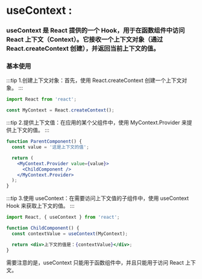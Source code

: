 # useContext : 


### useContext 是 React 提供的一个 Hook，用于在函数组件中访问 React 上下文（Context）。它接收一个上下文对象（通过 React.createContext 创建），并返回当前上下文的值。
### 基本使用
:::tip 1.创建上下文对象：首先，使用 React.createContext 创建一个上下文对象。
:::

```jsx
import React from 'react';

const MyContext = React.createContext();

```

:::tip 2.提供上下文值：在应用的某个父组件中，使用 MyContext.Provider 来提供上下文的值。
:::

```jsx
function ParentComponent() {
  const value = '这是上下文的值';

  return (
    <MyContext.Provider value={value}>
      <ChildComponent />
    </MyContext.Provider>
  );
}

```
:::tip 3.使用 useContext：在需要访问上下文值的子组件中，使用 useContext Hook 来获取上下文的值。
:::

```jsx
import React, { useContext } from 'react';

function ChildComponent() {
  const contextValue = useContext(MyContext);

  return <div>上下文的值是：{contextValue}</div>;
}

```

需要注意的是，useContext 只能用于函数组件中，并且只能用于访问 React 上下文。